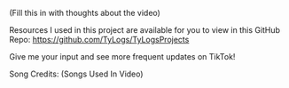 
(Fill this in with thoughts about the video)

Resources I used in this project are available for you to view in this GitHub Repo:
https://github.com/TyLogs/TyLogsProjects

Give me your input and see more frequent updates on TikTok!

Song Credits:
(Songs Used In Video)

